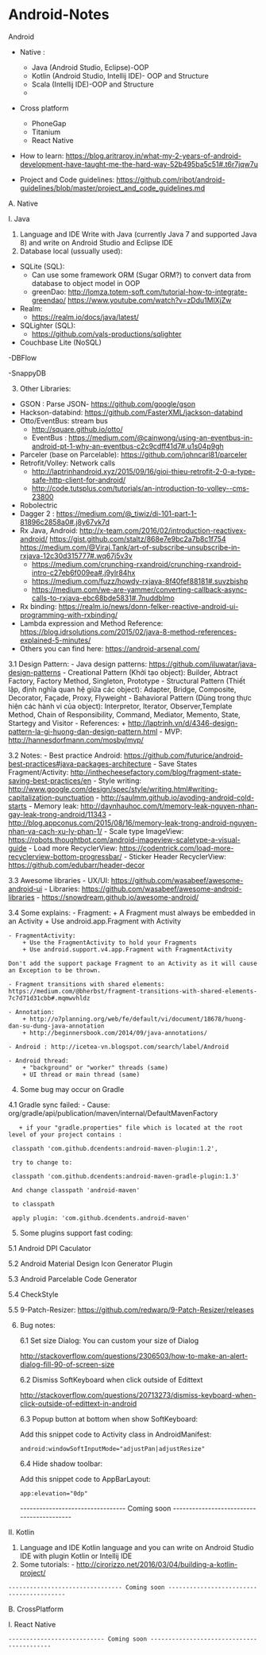 # Android-Notes
 Android
  - Native : 
  	+ Java (Android Studio, Eclipse)-OOP 
  	+ Kotlin (Android Studio, Intellij IDE)- OOP and Structure 
  	+ Scala (Intellij IDE)-OOP and Structure
  	+ 
  - Cross platform
  	+ PhoneGap
  	+ Titanium
  	+ React Native
  	
  - How to learn: https://blog.aritraroy.in/what-my-2-years-of-android-development-have-taught-me-the-hard-way-52b495ba5c51#.t6r7jqw7u
  - Project and Code guidelines: https://github.com/ribot/android-guidelines/blob/master/project_and_code_guidelines.md
  
A. Native

I. Java
 1. Language and IDE
   Write with Java (currently Java 7 and supported Java 8) and write on Android Studio and Eclipse IDE
 2.	Database local (ussually used):
  -  SQLite (SQL):
	  + Can use some framework ORM (Sugar ORM?) to convert data from database to object model in OOP
	  + greenDao: http://lomza.totem-soft.com/tutorial-how-to-integrate-greendao/
	  	      https://www.youtube.com/watch?v=zDdu1MlXjZw
  - Realm:
	  + https://realm.io/docs/java/latest/
  - SQLighter (SQL):
	  + https://github.com/vals-productions/sqlighter
  - Couchbase Lite (NoSQL)
  
  -DBFlow
  
  -SnappyDB

 3.	Other Libraries:
  - GSON : Parse JSON- https://github.com/google/gson
  - Hackson-databind: https://github.com/FasterXML/jackson-databind
  - Otto/EventBus: stream bus 
  	+ http://square.github.io/otto/
  	+ EventBus : https://medium.com/@cainwong/using-an-eventbus-in-android-pt-1-why-an-eventbus-c2c9cdff41d7#.u1s04p9gh 
  - Parceler (base on Parcelable): https://github.com/johncarl81/parceler
  - Retrofit/Volley: Network calls
    + http://laptrinhandroid.xyz/2015/09/16/gioi-thieu-retrofit-2-0-a-type-safe-http-client-for-android/
    + http://code.tutsplus.com/tutorials/an-introduction-to-volley--cms-23800
  - Robolectric
  - Dagger 2 : https://medium.com/@_tiwiz/di-101-part-1-81896c2858a0#.j8y67vk7d
  - Rx Java, Android: 
    http://x-team.com/2016/02/introduction-reactivex-android/ 
    https://gist.github.com/staltz/868e7e9bc2a7b8c1f754
    https://medium.com/@Viraj.Tank/art-of-subscribe-unsubscribe-in-rxjava-12c30d315777#.wq67j5v3v
    * https://medium.com/crunching-rxandroid/crunching-rxandroid-intro-c27eb6f009ea#.j9ylr84hx
    * https://medium.com/fuzz/howdy-rxjava-8f40fef88181#.suvzbishp
    * https://medium.com/we-are-yammer/converting-callback-async-calls-to-rxjava-ebc68bde5831#.7nuddblmo
  - Rx binding: https://realm.io/news/donn-felker-reactive-android-ui-programming-with-rxbinding/
  - Lambda expression and Method Reference: 
    https://blog.idrsolutions.com/2015/02/java-8-method-references-explained-5-minutes/
  - Others you can find here: https://android-arsenal.com/
  
  3.1	Design Pattern:
    - Java design patterns: https://github.com/iluwatar/java-design-patterns
    - Creational Pattern (Khởi tạo object): Builder, Abtract Factory, Factory Method, Singleton, Prototype
    - Structural Pattern (Thiết lập, định nghĩa quan hệ giữa các object): Adapter, Bridge, Composite, Decorator, Façade, Proxy, Flyweight
    - Bahavioral Pattern (Dùng trong thực hiện các hành vi của object): Interpretor, Iterator, Observer,Template Method, Chain of Responsibility, Command, Mediator, Memento, State, Startegy and Visitor
    - References:
    	+ http://laptrinh.vn/d/4346-design-pattern-la-gi-huong-dan-design-pattern.html
    - MVP: http://hannesdorfmann.com/mosby/mvp/
    
  3.2	Notes:
    - Best practice Android: https://github.com/futurice/android-best-practices#java-packages-architecture
    - Save States Fragment/Activity: http://inthecheesefactory.com/blog/fragment-state-saving-best-practices/en
    - Style writing: http://www.google.com/design/spec/style/writing.html#writing-capitalization-punctuation
    - http://saulmm.github.io/avoding-android-cold-starts
    - Memory leak: http://daynhauhoc.com/t/memory-leak-nguyen-nhan-gay-leak-trong-android/11343
    - http://blog.appconus.com/2015/08/16/memory-leak-trong-android-nguyen-nhan-va-cach-xu-ly-phan-1/
    - Scale type ImageView: https://robots.thoughtbot.com/android-imageview-scaletype-a-visual-guide
    - Load more RecyclerView: https://codentrick.com/load-more-recyclerview-bottom-progressbar/
    - Sticker Header RecyclerView: https://github.com/edubarr/header-decor

  3.3	Awesome libraries
    - UX/UI: https://github.com/wasabeef/awesome-android-ui
    - Libraries: https://github.com/wasabeef/awesome-android-libraries
    - https://snowdream.github.io/awesome-android/
    
  3.4   Some explains:
    - Fragment: 
    	+ A Fragment must always be embedded in an Activity
    	+ Use android.app.Fragment with Activity
    	
    - FragmentActivity:
    	+ Use the FragmentActivity to hold your Fragments
    	+ Use android.support.v4.app.Fragment with FragmentActivity
    	
    Don't add the support package Fragment to an Activity as it will cause an Exception to be thrown.
    
    - Fragment transitions with shared elements: https://medium.com/@bherbst/fragment-transitions-with-shared-elements-7c7d71d31cbb#.mqmwvhldz
    
    - Annotation: 
    	+ http://o7planning.org/web/fe/default/vi/document/18678/huong-dan-su-dung-java-annotation
    	+ http://beginnersbook.com/2014/09/java-annotations/
    	
    - Android : http://icetea-vn.blogspot.com/search/label/Android
    
    - Android thread: 
    	+ "background" or "worker" threads (same)
    	+ UI thread or main thread (same)
 4. Some bug may occur on Gradle
 
  4.1 Gradle sync failed: 
    - Cause: org/gradle/api/publication/maven/internal/DefaultMavenFactory
   
       + if your "gradle.properties" file which is located at the root level of your project contains :
	
	 classpath 'com.github.dcendents:android-maven-plugin:1.2',
	
	 try to change to:
	
	 classpath 'com.github.dcendents:android-maven-gradle-plugin:1.3'

	 And change classpath 'android-maven'
	
	 to classpath

 	 apply plugin: 'com.github.dcendents.android-maven'
 
 5. Some plugins support fast coding:
 
  5.1 Android DPI Caculator

  5.2 Android Material Design Icon Generator Plugin
  
  5.3 Android Parcelable Code Generator
  
  5.4 CheckStyle
  
  5.5 9-Patch-Resizer: https://github.com/redwarp/9-Patch-Resizer/releases
  
 6. Bug notes:
  	
	6.1 Set size Dialog: You can custom your size of Dialog
	
	http://stackoverflow.com/questions/2306503/how-to-make-an-alert-dialog-fill-90-of-screen-size
	
	6.2 Dismiss SoftKeyboard when click outside of Edittext
	
	http://stackoverflow.com/questions/20713273/dismiss-keyboard-when-click-outside-of-edittext-in-android
	
	6.3 Popup button at bottom when show SoftKeyboard:
	
	Add this snippet code to Activity class in AndroidManifest:
		
		android:windowSoftInputMode="adjustPan|adjustResize"
	
	6.4 Hide shadow toolbar:
	
	Add this snippet code to AppBarLayout:
	
		app:elevation="0dp"
		
 
	--------------------------------- Coming soon ------------------------------------------
    
II. Kotlin
  1. Language and IDE
  	Kotlin language and you can write on Android Studio IDE with plugin Kotlin or Intellij IDE
  2. Some tutorials:
  	- http://cirorizzo.net/2016/03/04/building-a-kotlin-project/
  	
	
	-------------------------------- Coming soon -----------------------------------------

B. CrossPlatform

I. React Native

	--------------------------- Coming soon ------------------------------------------
 
